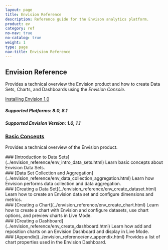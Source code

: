 ```yaml
---
layout: page
title: Envision Reference
description: Reference guide for the Envison analytics platform.
product: ev
category: ref
no-nav: true
no-catalog: true
weight: 1
type: page
nav-title: Envision Reference
---
```


## Envision Reference
Provides a technical overview the Envision product and how to create Data Sets, Charts, and Dashboards using the *Envision Console*. 

<a href="../envision_install/installing_envision.htm" class="button secondary">Installing Envision 1.0</a>

<h5 class="stamp">Supported Platforms: 8.0, 8.1</h5><h5 class="stamp">Supported Envision Version: 1.0, 1.1</h5>

<div class = "divider1"></div>

### [Basic Concepts](../envision_reference/env_basic_concepts.html)
Provides a technical overview of the Envision product. 
<div class = "divider1"></div>
### [Introduction to Data Sets](../envision_reference/env_intro_data_sets.html)
Learn basic concepts about Envision Data Sets.
<div class = "divider1"></div>
### [Data Set Collection and Aggregation](../envision_reference/env_data_collection_aggregation.html)
Learn how Envision performs data collection and data aggregation.
<div class = "divider1"></div>
### [Creating a Data Set](../envision_reference/env_create_dataset.html)
Learn how to create an Envision data set and configure dimensions and metrics.
<div class = "divider1"></div>
### [Creating a Chart](../envision_reference/env_create_chart.html)
Learn how to create a chart with Envision and configure datasets, use chart options, and preview charts in Live Mode.
<div class = "divider1"></div>
### [Creating a Dashboard](../envision_reference/env_create_dashboard.html)
Learn how add and reposition charts on an Envision Dashboard and display in Live Mode.
<div class = "divider1"></div>
### [Appendix](../envision_reference/env_appendix.html)
Provides a list of chart properties used in the Envision Dashboard.
<div class = "divider1"></div>


